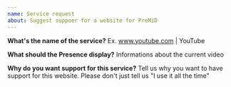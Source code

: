 ```yaml
---
name: Service request
about: Suggest suppoer for a website for PreMiD
---
```


**What's the name of the service?**
Ex. www.youtube.com | YouTube

**What should the Presence display?**
Informations about the current video

**Why do you want support for this service?**
Tell us why you want to have support for this website. Please don't just tell us "I use it all the time"
